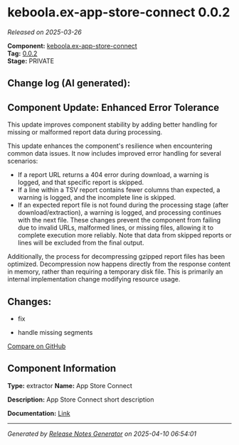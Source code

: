 #  keboola.ex-app-store-connect 0.0.2

_Released on 2025-03-26_

**Component:** [keboola.ex-app-store-connect](https://github.com/keboola/component-app-store-connect)  
**Tag:** [0.0.2](https://github.com/keboola/component-app-store-connect/releases/tag/0.0.2)  
**Stage:** PRIVATE


## Change log (AI generated):
## Component Update: Enhanced Error Tolerance
This update improves component stability by adding better handling for missing or malformed report data during processing.

This update enhances the component's resilience when encountering common data issues. It now includes improved error handling for several scenarios:
- If a report URL returns a 404 error during download, a warning is logged, and that specific report is skipped.
- If a line within a TSV report contains fewer columns than expected, a warning is logged, and the incomplete line is skipped.
- If an expected report file is not found during the processing stage (after download/extraction), a warning is logged, and processing continues with the next file.
These changes prevent the component from failing due to invalid URLs, malformed lines, or missing files, allowing it to complete execution more reliably. Note that data from skipped reports or lines will be excluded from the final output.

Additionally, the process for decompressing gzipped report files has been optimized. Decompression now happens directly from the response content in memory, rather than requiring a temporary disk file. This is primarily an internal implementation change modifying resource usage.



## Changes:



- fix 






- handle missing segments 



[Compare on GitHub](https://github.com/keboola/component-app-store-connect/compare/0.0.1...0.0.2)



## Component Information
**Type:** extractor
**Name:** App Store Connect

**Description:** App Store Connect short description


**Documentation:** [Link](https://github.com/keboola/component-app-store-connect/blob/master/README.md)



---
_Generated by [Release Notes Generator](https://github.com/keboola/release-notes-generator)
on 2025-04-10 06:54:01_